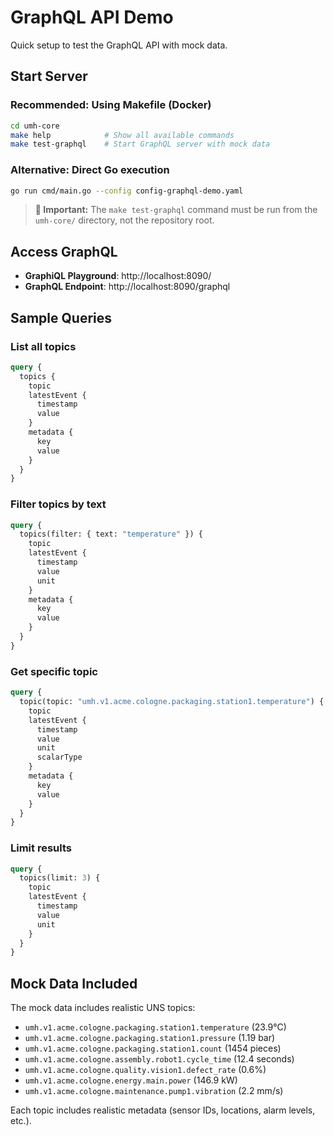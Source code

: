 # GraphQL API Demo

Quick setup to test the GraphQL API with mock data.

## Start Server

### Recommended: Using Makefile (Docker)
```bash
cd umh-core
make help            # Show all available commands
make test-graphql    # Start GraphQL server with mock data
```

### Alternative: Direct Go execution
```bash
go run cmd/main.go --config config-graphql-demo.yaml
```

> **📍 Important:** The `make test-graphql` command must be run from the `umh-core/` directory, not the repository root.

## Access GraphQL

- **GraphiQL Playground**: http://localhost:8090/
- **GraphQL Endpoint**: http://localhost:8090/graphql

## Sample Queries

### List all topics
```graphql
query {
  topics {
    topic
    latestEvent {
      timestamp
      value
    }
    metadata {
      key
      value
    }
  }
}
```

### Filter topics by text
```graphql
query {
  topics(filter: { text: "temperature" }) {
    topic
    latestEvent {
      timestamp
      value
      unit
    }
    metadata {
      key
      value
    }
  }
}
```

### Get specific topic
```graphql
query {
  topic(topic: "umh.v1.acme.cologne.packaging.station1.temperature") {
    topic
    latestEvent {
      timestamp
      value
      unit
      scalarType
    }
    metadata {
      key
      value
    }
  }
}
```

### Limit results
```graphql
query {
  topics(limit: 3) {
    topic
    latestEvent {
      timestamp
      value
      unit
    }
  }
}
```

## Mock Data Included

The mock data includes realistic UNS topics:

- `umh.v1.acme.cologne.packaging.station1.temperature` (23.9°C)
- `umh.v1.acme.cologne.packaging.station1.pressure` (1.19 bar)  
- `umh.v1.acme.cologne.packaging.station1.count` (1454 pieces)
- `umh.v1.acme.cologne.assembly.robot1.cycle_time` (12.4 seconds)
- `umh.v1.acme.cologne.quality.vision1.defect_rate` (0.6%)
- `umh.v1.acme.cologne.energy.main.power` (146.9 kW)
- `umh.v1.acme.cologne.maintenance.pump1.vibration` (2.2 mm/s)

Each topic includes realistic metadata (sensor IDs, locations, alarm levels, etc.). 